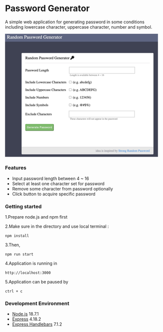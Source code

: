 # Password Generator
A simple web application for generating password in some conditions including lowercase character, uppercase character, number and symbol.

![mainpage](https://github.com/PeiTzuChen/password-generator/blob/a66696238887395478a10cb46a7f01af2a4f6541/image/Xnip2023-10-30_16-24-07.jpg)
### Features
- Input password length between 4 ~ 16
- Select at least one character set for password
- Remove some character from password optionally
- Click button to acquire specific password

### Getting started
1.Prepare node.js and npm first

2.Make sure in the directory and use local terminal :
```
npm install
```
3.Then,
```
npm run start
```
4.Application is running in
```
http://localhost:3000
```
5.Application can be paused by 
```
ctrl + c
```

### Development Environment
- [Node.js](https://github.com/nvm-sh/nvm) 18.7.1
- [Express](https://www.npmjs.com/package/express) 4.18.2
- [Express Handlebars](https://github.com/express-handlebars/express-handlebars) 7.1.2
